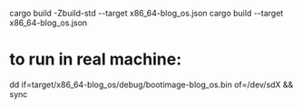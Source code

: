 cargo build -Zbuild-std --target x86_64-blog_os.json
cargo build --target x86_64-blog_os.json

# to run in real machine:
dd if=target/x86_64-blog_os/debug/bootimage-blog_os.bin of=/dev/sdX && sync